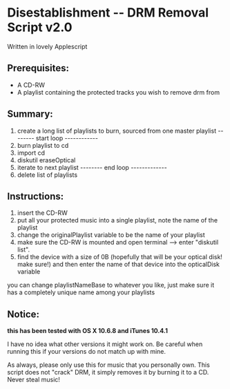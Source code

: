 # Disestablishment -- DRM Removal Script v2.0

Written in lovely Applescript
 
## Prerequisites:
- A CD-RW
- A playlist containing the protected tracks you wish to remove drm from

## Summary:
1. create a long list of playlists to burn, sourced from one master playlist
-------- start loop ------------
2. burn playlist to cd
3. import cd
4. diskutil eraseOptical <optical disk>
5. iterate to next playlist
-------- end loop -------------
6. delete list of playlists


## Instructions:
1. insert the CD-RW
2. put all your protected music into a single playlist, note the name of the playlist
3. change the originalPlaylist variable to be the name of your playlist
4. make sure the CD-RW is mounted and open terminal --> enter "diskutil list".
5. find the device with a size of 0B (hopefully that will be your optical disk! make
   sure!) and then enter the name of that device into the opticalDisk variable

  you can change playlistNameBase to whatever you like, just make sure it has a 
  completely unique name among your playlists


## Notice: 
**this has been tested with OS X 10.6.8 and iTunes 10.4.1**

I have no idea what other versions it might work on. Be careful 
when running this if your versions do not match up with mine.

As always, please only use this for music that you personally own. This script does not "crack" DRM, it simply removes it by burning it to a CD. Never steal music!
